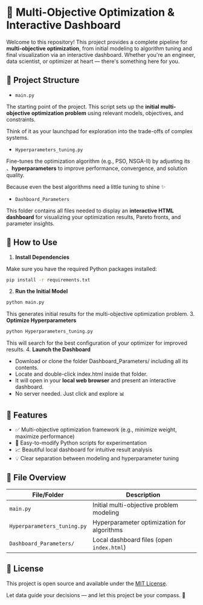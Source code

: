 # 🎯 Multi-Objective Optimization & Interactive Dashboard

Welcome to this repository! This project provides a complete pipeline for **multi-objective optimization**, from initial modeling to algorithm tuning and final visualization via an interactive dashboard. Whether you're an engineer, data scientist, or optimizer at heart — there's something here for you.

## 🧠 Project Structure
- ```main.py```

The starting point of the project. This script sets up the **initial multi-objective optimization problem** using relevant models, objectives, and constraints.
    
  Think of it as your launchpad for exploration into the trade-offs of complex systems.
    
- ```Hyperparameters_tuning.py```

Fine-tunes the optimization algorithm (e.g., PSO, NSGA-II) by adjusting its 、**hyperparameters** to improve performance, convergence, and solution quality.

Because even the best algorithms need a little tuning to shine ✨

- ```Dashboard_Parameters```

This folder contains all files needed to display an **interactive HTML dashboard** for visualizing your optimization results, Pareto fronts, and parameter insights.

## 🚀 How to Use
1. **Install Dependencies**

Make sure you have the required Python packages installed:
```bash
pip install -r requirements.txt
```
2. **Run the Initial Model**
```bash
python main.py
```
This generates initial results for the multi-objective optimization problem.
3. **Optimize Hyperparameters**
```bash
python Hyperparameters_tuning.py
```
This will search for the best configuration of your optimizer for improved results.
4. **Launch the Dashboard**
- Download or clone the folder Dashboard_Parameters/ including all its contents.
- Locate and double-click index.html inside that folder.
- It will open in your **local web browser** and present an interactive dashboard.
- No server needed. Just click and explore 📊

## 🌟 Features
- ✅ Multi-objective optimization framework (e.g., minimize weight, maximize performance)
- 🔧 Easy-to-modify Python scripts for experimentation
- 📈 Beautiful local dashboard for intuitive result analysis
- 💡 Clear separation between modeling and hyperparameter tuning

## 📂 File Overview
| File/Folder                 | Description                                |
| --------------------------- | ------------------------------------------ |
| `main.py`                   | Initial multi-objective problem modeling   |
| `Hyperparameters_tuning.py` | Hyperparameter optimization for algorithms |
| `Dashboard_Parameters/`     | Local dashboard files (open `index.html`)  |

## 📝 License
This project is open source and available under the [MIT License](LICENSE).

Let data guide your decisions — and let this project be your compass. 🧭
